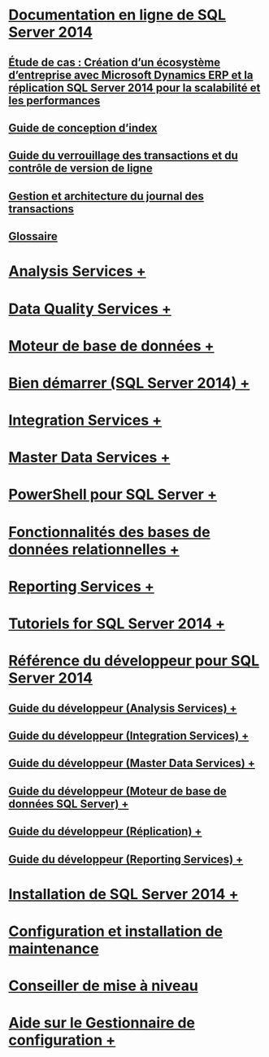 # [Documentation en ligne de SQL Server 2014](books-online-for-sql-server-2014.md) 
## [Étude de cas : Création d’un écosystème d’entreprise avec Microsoft Dynamics ERP et la réplication SQL Server 2014 pour la scalabilité et les performances](case-study-building-an-enterprise-ecosystem.md)
## [Guide de conception d’index](sql-server-index-design-guide.md)
## [Guide du verrouillage des transactions et du contrôle de version de ligne](sql-server-transaction-locking-and-row-versioning-guide.md)
## [Gestion et architecture du journal des transactions](sql-server-transaction-log-architecture-and-management.md)
## [Glossaire](glossary.md)

# [Analysis Services +](../analysis-services/analysis-services.md)
# [Data Quality Services +](../data-quality-services/data-quality-services.md)
# [Moteur de base de données +](../database-engine/sql-server-database-engine-overview.md)
# [Bien démarrer (SQL Server 2014) +](../getting-started/getting-started-sql-server-2014.md)
# [Integration Services +](../integration-services/sql-server-integration-services.md)
# [Master Data Services +](../master-data-services/master-data-services.md)
# [PowerShell pour SQL Server +](../powershell/sql-server-powershell.md)
# [Fonctionnalités des bases de données relationnelles +](../relational-databases/database-features.md)
# [Reporting Services +](../reporting-services/create-deploy-and-manage-mobile-and-paginated-reports.md)
# [Tutoriels for SQL Server 2014 +](../tutorials/tutorials-for-sql-server-2014.md)

# [Référence du développeur pour SQL Server 2014](developer-reference-for-sql-server-2014.md)
## [Guide du développeur (Analysis Services) +](../analysis-services/dev-guide/analysis-services-dev-guide.md)
## [Guide du développeur (Integration Services) +](../integration-services/integration-services-developer-documentation.md)
## [Guide du développeur (Master Data Services) +](../master-data-services/develop/master-data-services-developer-documentation.md)
## [Guide du développeur (Moteur de base de données SQL Server) +](../relational-databases/database-engine-developer-documentation.md)
## [Guide du développeur (Réplication) +](../relational-databases/replication/concepts/replication-developer-documentation.md)
## [Guide du développeur (Reporting Services) +](../reporting-services/reporting-services-developer-documentation.md)

# [Installation de SQL Server 2014 +](../database-engine/install-windows/installation-for-sql-server.md)
# [Configuration et installation de maintenance](../sql-server/install/setup-and-servicing-installation.md)
# [Conseiller de mise à niveau](../sql-server/install/sql-server-2014-upgrade-advisor.md)
# [Aide sur le Gestionnaire de configuration +](../tools/configuration-manager/sql-server-configuration-manager-help.md)
